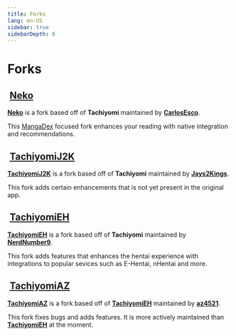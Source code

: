 ```yaml
---
title: Forks
lang: en-US
sidebar: true
sidebarDepth: 0
---
```


# Forks

## <img class="headerLogo" :src="$withBase('/assets/media/fork-Neko-icon.png')"> [Neko](/forks/Neko)
**[Neko](https://github.com/CarlosEsco/Neko)** is a fork based off of **Tachiyomi** maintained by **[CarlosEsco](https://github.com/CarlosEsco)**.

This [MangaDex](https://mangadex.org/) focused fork enhances your reading with native integration and recommendations.

## <img class="headerLogo" :src="$withBase('/assets/media/fork-J2K-icon.png')"> [TachiyomiJ2K](/forks/TachiyomiJ2K)
**[TachiyomiJ2K](https://github.com/Jays2Kings/tachiyomiJ2K)** is a fork based off of **Tachiyomi** maintained by **[Jays2Kings](https://github.com/Jays2Kings)**.

This fork adds certain enhancements that is not yet present in the original app.

## <img class="headerLogo" :src="$withBase('/assets/media/fork-EH-icon.png')"> [TachiyomiEH](/forks/TachiyomiEH)
**[TachiyomiEH](https://github.com/NerdNumber9/TachiyomiEH)** is a fork based off of **Tachiyomi** maintained by **[NerdNumber9](https://github.com/NerdNumber9)**.

This fork adds features that enhances the hentai experience with integrations to popular sevices such as E-Hentai, nHentai and more.

## <img class="headerLogo" :src="$withBase('/assets/media/fork-AZ-icon.png')"> [TachiyomiAZ](/forks/TachiyomiAZ)
**[TachiyomiAZ](https://github.com/az4521/TachiyomiAZ)** is a fork based off of **[TachiyomiEH](/forks/TachiyomiEH)** maintained by **[az4521](https://github.com/az4521)**.

This fork fixes bugs and adds features. It is more actively maintained than **[TachiyomiEH](/forks/TachiyomiEH)** at the moment.
